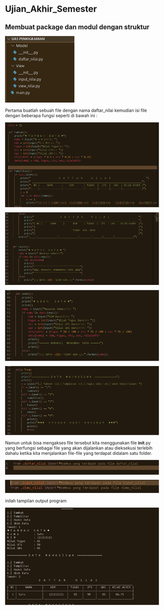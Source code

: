 # Ujian_Akhir_Semester
## Membuat package dan modul dengan struktur
![gambar1](gambar/gb1.png)

Pertama buatlah sebuah file dengan nama daftar_nilai kemudian isi file dengan beberapa fungsi
seperti di bawah ini :  <p>
![gambar](gambar/gb2.png)

![gambar](gambar/gb3.png)

![gambar](gambar/gb4.png)

![gambar](gambar/gb5.png)


Namun untuk bisa mengakses file tersebut kita menggunakan file __init__.py yang berfungsi
sebagai file yang akan dijalankan atau dieksekusi terlebih dahalu ketika kita menjalankan
file-file yang terdapat didalam satu folder.  <p>
![gambar](gambar/gb6.png)

![gambar](gambar/gb7.png)

inilah tampilan output program  <p>
![gambar](gambar/gb8.png)
